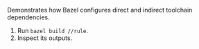 Demonstrates how Bazel configures direct and indirect toolchain dependencies.

1. Run `bazel build //rule`.
2. Inspect its outputs.
